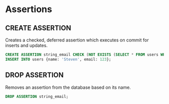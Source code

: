 # Assertions

## CREATE ASSERTION

Creates a checked, deferred assertion which executes on commit
for inserts and updates.

```sql
CREATE ASSERTION string_email CHECK (NOT EXISTS (SELECT * FROM users WHERE TYPEOF(email) != 'text'));
INSERT INTO users {name: 'Steven', email: 123};
```

## DROP ASSERTION

Removes an assertion from the database based on its name.

```sql
DROP ASSERTION string_email;
```
